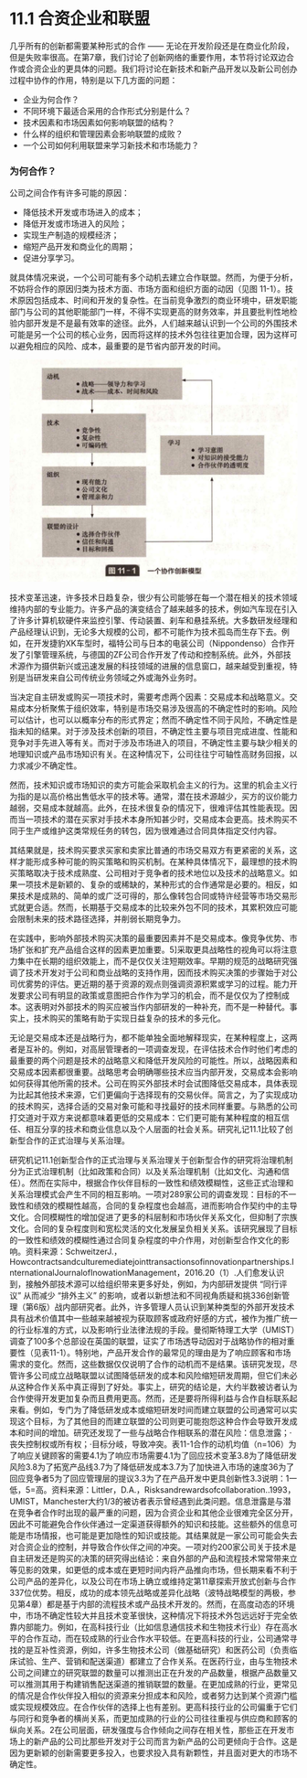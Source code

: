 # 11.1 合资企业和联盟

&#x20;       几乎所有的创新都需要某种形式的合作 —— 无论在开发阶段还是在商业化阶段，但是失败率很高。在第7章，我们讨论了创新网络的重要作用，本节将讨论双边合作或合资企业的更具体的问题。我们将讨论在新技术和新产品开发以及新公司创办过程中协作的作用，特别是以下几方面的问题：

* 企业为何合作？
* 不同环境下最适合采用的合作形式分别是什么？
* 技术因素和市场因素如何影响联盟的结构？
* 什么样的组织和管理因素会影响联盟的成败？
* 一个公司如何利用联盟来学习新技术和市场能力？

### 为何合作？

公司之间合作有许多可能的原因：

* 降低技术开发或市场进入的成本；
* 降低开发或市场进入的风险；
* 实现生产制造的规模经济；
* 缩短产品开发和商业化的周期；
* 促进分享学习。

&#x20;       就具体情况来说，一个公司可能有多个动机去建立合作联盟。然而，为便于分析，不妨将合作的原因归类为技术方面、市场方面和组织方面的动因（见图 11-1）。技术原因包括成本、时间和开发的复杂性。在当前竞争激烈的商业环境中，研发职能部门与公司的其他职能部门一样，不得不实现更高的财务效率，并且要批判性地检验内部开发是不是最有效率的途径。此外，人们越来越认识到一个公司的外围技术可能是另一个公司的核心业务，因而将这样的技术外包往往更加合理，因为这样可以避免相应的风险、成本，最重要的是节省内部开发的时间。

![](../.gitbook/assets/11-1.jpg)

&#x20;       技术变革迅速，许多技术日趋复杂，很少有公司能够在每一个潜在相关的技术领域维持内部的专业能力。许多产品的演变结合了越来越多的技术，例如汽车现在引入了许多计算机软硬件来监控引擎、传动装置、刹车和悬挂系统。大多数研发经理和产品经理认识到，无论多大规模的公司，都不可能作为技术孤岛而生存下去。例如，在开发捷豹XK车型时，福特公司与日本的电装公司（Nippondenso）合作开发了引擎管理系统，与德国的ZF公司合作开发了传动和控制系统。此外，外部技术源作为摄供新兴或迅速发展的科技领域的进展的信息窗口，越来越受到重视，特别是当研发来自公司传统业务领域之外或海外业务时。

&#x20;       当决定自主研发或购买一项技术时，需要考虑两个因素：交易成本和战略意义。交易成本分析聚焦于组织效率，特别是市场交易涉及很高的不确定性时的影响。风险可以估计，也可以以概率分布的形式界定；然而不确定性不同于风险，不确定性是指未知的结果。对于涉及技术创新的项目，不确定性主要与项目完成进度、性能和竞争对手先进入等有关。而对于涉及市场进入的项目，不确定性主要与缺少相关的地理知识或产品市场知识有关。在这种情况下，公司往往宁可轴性高财务回报，以力求减少不确定性。

&#x20;       然而，技术知识或市场知识的卖方可能会采取机会主义的行为。这里的机会主义行为指的是以高价格出售低水平的技术等。通常，潜在技术源越少，买方的议价能力越弱，交易成本就越高。此外，在技术很复杂的情况下，很难评估其性能表现。因而当一项技术的潜在买家对手技术本身所知甚少时，交易成本会更高。技术购买不同于生产或维护这类常规任务的转包，因为很难通过合同具体指定交付内容。

&#x20;       其结果就是，技术购买要求买家和卖家比普通的市场交易双方有更紧密的关系，这样才能形成多种可能的购买策略和购买机制。在某种具体情况下，最理想的技术购买策略取决于技术成熟度、公司相对于竞争者的技术地位以及技术的战略意义。如果一项技术是新颖的、复杂的或稀缺的，某种形式的合作通常是必要的。相反，如果技术是成熟的、简单的或广泛可得的，那么像转包合同或特许经营等市场交易形式就更合适。然而，长期基于交易成本的比较来外包不同的技术，其累积效应可能会限制未来的技术路径选择，并削弱长期竞争力。

&#x20;       在实践中，影响外部技术购买决策的最重要因素并不是交易成本。像竞争优势、市场扩张和扩充产品组合这样的因素更加重要。5]采取更具战略性的视角可以将注意力集中在长期的组织效能上，而不是仅仅关注短期效率。早期的规范的战略研究强调了技术开发对于公司和商业战略的支持作用，因而技术购买决策的步骤始于对公司优雾势的评估。更近期的基于资源的观点则强调资源积累或学习的过程。能力开发要求公司有明显的政策或意图把合作作为学习的机会，而不是仅仅为了控制成本。这表明对外部技术的购买应被当作内部研发的一种补充，而不是一种替代。事实上，技术购买的策略有助于实现日益复杂的技术的多元化。

&#x20;       无论是交易成本还是战略行为，都不能单独全面地解释现实，在某种程度上，这两者是互补的。例如，对高层管理者的一项调查发现，在评估技术合作时他们考虑的最重要的两个问题是技术的战略意义和降低开发风险的可能性。所以，战略因素和交易成本因素都很重要。战略思考会明确哪些技术应当内部开发，交易成本会影响如何获得其他所需的技术。公司在购买外部技术时会试图降低交易成本，具体表现为比起其他技术来源，它们更偏向于选择现有的交易伙伴。简言之，为了实现成功的技术购买，选择合适的交易对象可能和寻找最好的技术同样重要。与熟悉的公司打交道对于双方来说都意味着更低的交易成本：它们更可能有某种程度的相互信任、相互分享的技术和商业信息以及个人层面的社会关系。研究礼记11.1比较了创新型合作的正式治理与关系治理。

研究机记11.1创新型合作的正式治理与关系治理关于创新型合作的研究将治理机制分为正式治理机制（比如政策和合同）以及关系治理机制（比如文化、沟通和信任）。然而在实际中，根据合作伙伴目标的一致性和绩效模糊性，这些正式治理和关系治理模式会产生不同的相互影响。一项对289家公司的调查发现：目标的不一致性和绩效的模糊性越高，合同的复杂程度也会越高，进而影响合作契约中的主导文化。合同模糊性的增加促进了更多的科层制和市场伙伴关系文化，但抑制了宗族文化。合同的复杂程度则和宽松灵活的文化发展呈负相关关系。该研究展现了目标的一致性和绩效的模糊性通过合同复杂程度的中介作用，对创新型合作文化的影响。资料来源：SchweitzerJ.，Howcontractsandculturemediatejointtransactionsofinnovationpartnerships.InternationalJournalofInowationManagement，2016.20（1）.人们愈发认识到，接触外部技术源可以给组织带来更多好处，例如，为内部研发提供 “同行评议” 从而减少 “排外主义” 的影响，或者以新想法和不同视角质疑和挑336创新管理（第6版）战内部研究者。此外，许多管理人员认识到某种类型的外部开发技术具有战术价值其中一些越来越被视为获取顾客或政府好感的方式，被作为推广统一的行业标准的方式，以及影响行业法律法规的手段。曼彻斯特理工大学（UMIST）调查了100多个总部设在英国的联盟，证实了市场透导动因对于战略协作的相对重要性（见表11-1）。特别地，产品开发合作的最常见的理由是为了响应顾客和市场需求的变化。然而，这些数据仅仅说明了合作的动机而不是结果。该研究发现，尽管许多公司成立战略联盟以试图降低研发的成本和风险缩短研发周期，但它们未必从这种合作关系中真正得到了好处。事实上，研究的结论是，大约半数被访者认为合作使得开发更加复杂而且费用更高。然而，还是要将所得利益与合作自标联系起来看。例如，专门为了降低研发成本或缩短研发时间而建立联盟的公司通常可以实现这个目标，为了其他目的而建立联盟的公司则更可能抱怨这种合作会导致开发成本和时间的增加。研究还发现了一些与战略合作相联系的潜在风险：信息泄露；·丧失控制权或所有权；·目标分岐，导致冲突。表11-1合作的动机均值（n=106）为了响应关键顾客的需要4.1为了响应市场需要4.1为了回应技术变革3.8为了降低研发风险3.8为了拓宽产品线3.7为了降低研发成本3.7为了加快进入市场的速度36为了回应竞争者5为了回应管理层的提议3.3为了在产品开发中更具创新性3.3说明：1一低，5=高。资料来源：Littler，D.A.，Risksandrewardsofcollaboration..1993，UMIST，Manchester大约1/3的被访者表示曾经遇到此类问题。信息泄露是与潜在竞争者合作时出现的最严重的问题，因为合资企业和其他企业很难完全区分开，因此不可能避免合作伙伴通过一定渠道获得额外的知识和技能。这些额外的信息可能是市场情报，也可能是更加隐性的知识或技能。其结果就是一家公司可能会失去对合资企业的控制，并导致合作伙伴之间的冲突。一项对约200家公司关于技术是自主研发还是购买的决策的研究得出结论：来自外部的产品和流程技术常常带来立等见影的效果，如更低的成本或在更短时间内将产品推向市场，但长期来看不利于公司产品的差异化，以及公司在市场上确立或维持定第11章探索开放式创新与合作337位优势。相反，成功的成本领先战略或差异化战略（波特战略模型的两极，参见第4章）都是基于内部的流程技术或产品技术开发的。然而，在高度动态的环境中，市场不确定性较大并且技术变革很快，这种情况下将技术外包远远好于完全依靠内部能力。例如，在高科技行业（比如信息通信技术和生物技术行业）存在高水平的合作互动，而在较成熟的行业合作水平较低。在更高科技的行业，公司通常寻找的是互补性资源，例如，许多生物技术公司（做基础研究）和医药公司（负责临床试验、生产、营销和配送渠道）都建立了合作关系。在医药行业，由与生物技术公司之间建立的研究联盟的数量可以推测出正在升发的产品数量，根据产品数量又可以推测其用于构建销售配送渠道的推销联盟的数量。在更加成熟的行业，更常见的情况是合作伙伴投入相似的资源来分担成本和风险，或者努力达到某个资源门槛或实现规模效应。在合作伙伴的选择上也有差别。更高科技行业的公司偏重于它们与同行和竞争者的横尚关系，而更加成熟的行业的公司往往重视与供应商和顾客的纵向关系。2在公司层面，研发强度与合作倾向之间存在相关性，那些正在开发市场上的新产品的公司比那些开发对于公司而言为新产品的公司更倾向于合作。这是因为更新颖的创新需要更多投入，也要求投入具有新颗性，并且面对更大的市场不确定性。
